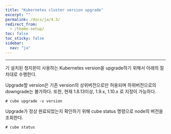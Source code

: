 ```yaml
---
title: "Kubernetes cluster version upgrade"
excerpt: ""
permalink: /docs/ja/4.3/
redirect_from:
  - /theme-setup/
toc: false
toc_sticky: false
sidebar:
  nav: "ja"
---
```


---
기 설치된 청지윈이 사용하는 Kubernetes version을 upgrade하기 위해서 아래의 절차대로 수행한다.

Upgrade할 version은 기존 version의 상위버전으로만 허용되며 하위버전으로의 downgrade는 불가하다. 또한, 현재 1.8.13이상, 1.9.x, 1.10.x 로 지정이 가능하다.

```
# cube upgrade -v version
```

Upgrade가 정상 완료되었는지 확인하기 위해 cube status 명령으로 node의 버전을 조회한다.

```
# cube status
```
